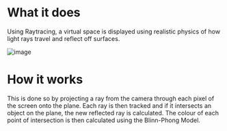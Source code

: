 # What it does
Using Raytracing, a virtual space is displayed using realistic physics of how light rays travel and reflect off surfaces. 

![image](https://user-images.githubusercontent.com/28311916/212610459-6c6beae3-c605-4b7a-bb39-ec68947fd0c8.png)

# How it works
This is done so by projecting a ray from the camera through each pixel of the screen onto the plane. Each ray is then tracked and if it intersects an object on the plane, the new reflected ray is calculated. The colour of each point of intersection is then calculated using the Blinn-Phong Model. 
